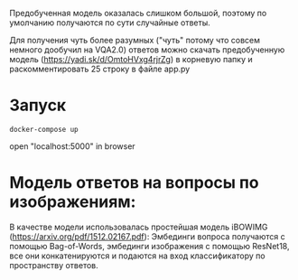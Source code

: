 Предобученная модель оказалась слишком большой, поэтому по умолчанию получаются по сути случайные ответы.

Для получения чуть более разумных ("чуть" потому что совсем немного дообучил на VQA2.0) ответов можно скачать предобученную модель (https://yadi.sk/d/OmtoHVxg4rjrZg) в корневую папку и раскомментировать 25 строку в файле app.py


# Запуск
`docker-compose up`

open "localhost:5000" in browser


# Модель ответов на вопросы по изображениям:
В качестве модели использовалась простейшая модель iBOWIMG (https://arxiv.org/pdf/1512.02167.pdf):
Эмбединги вопроса получаются с помощью Bag-of-Words, эмбединги изображения с помощью ResNet18,
все они конкатенируются и подаются на вход классификатору по пространству ответов.
